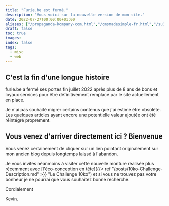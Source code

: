 ```yaml
---
title: "Furie.be est fermé."
description: "Vous voici sur la nouvelle version de mon site."
date: 2022-07-27T00:00:00+01:00
aliases: ["/propaganda-kompany-com.html","/cmsmadesimple-fr.html","/su3-fr.html","/alpha-team-fr.html","/furie-be.html","/concept-informatique-fr.html","/al-bruz-basketball.html","/democms.html","/shoutbox.html","/downcnt.html","/module_toile.html","/jquery-file-upload.html","/wiki.html","/mmmfs.html","/scripts-php.html","/astuces-javascript.html","/cmsmadesimple.html","/optimisation-du-web.html","/les-associations.html","/contact.html","/news/60/15/Released-Orm-Framework-0-3-0.html","/news/59/15/Synology-restaurer-IPKG-apres-l-upgrade-de-DSM.html","/news/57/15/Synlocker-l-after-party.html","/news/56/15/Synolocker-que-faire.html","/news/54/15/Comment-reduire-son-Time-To-Market-avec-CmsMadeSimple.html","/news/53/15/Released-Orm-Framework-0-2-2.html","/news/52/15/Industrialiser-la-mise-en-production-de-CmsMadeSimple.html","/news/51/15/Astuces-de-developpeur-sur-CmsMadeSimple.html","/news/50/15/Released-Orm-Framework-0-2-1.html","/news/49/15/Sortie-de-mon-module-TagCloud-1-0-2.html","/news/47/15/Release-of-Orm-Framework-0-2-0.html","/news/29/15/Trucs-et-Astuce-pour-accelerer-CmsMadeSimple.html","/news/46/15/DSM-5-0-a-Paris.html","/news/45/15/Integrer-un-editeur-de-template-dans-son-module-avec-CgExtensions.html","/news/44/15/Sortie-de-mon-module-TagCloud-1-0-0.html","/news/42/15/backup-de-mon-Synology-sur-Amazon-Glacier.html","/news/40/15/Crash-des-sites.html","/news/39/15/Creer-un-Log-d-erreur-PHP-sous-Cherokee-Server.html","/news/34/15/Blinder-la-securite-de-CmsMadeSimple.html","/news/37/15/Shootbox-sort-en-version-1-4-1.html","/news/36/15/Blog-Metal-et-CmsDay.html","/news/35/15/les-Flux-RSS-refonctionnent.html","/news/33/15/Synology-Utiliser-une-connexion-SSL-certifiee.html","/news/28/15/Faire-un-backup-de-ses-serveurs-sur-son-NAS-Synology-Partie-2.html","/news/32/15/Sortie-de-mon-module-Disqus-en-version-2-0.html","/news/31/15/Conditionner-un-traitement-au-mode-Preview-de-CmsMadeSimple.html","/news/30/15/Synology-installer-facilement-ipkg-bootstrap.html","/news/27/15/Recuperer-en-urgence-ses-acces-sur-CmsMadeSimple.html","/news/25/15/Faire-un-backup-de-ses-serveurs-sur-son-NAS-Synology-Partie-1.html","/news/24/15/Eclipse-mon-ami.html","/news/23/15/Soyons-corporate-mais-pas-trop.html","/news/22/15/Encoder-une-chaine-en-Base64-sous-Java.html","/news/21/15/DownCnt-sort-en-version-2-3-0.html","/news/20/15/Preview-de-DownCnt-en-version-2-3-0.html","/news/19/15/Travailler-sur-Eclipse-en-multi-ecrans.html","/news/18/15/Restart-sur-Rennes.html","/news/17/15/DownCnt-sort-en-version-2-2-0.html","/news/16/15/Cherokee-et-CmsMadeSimple.html","/news/15/15/ovh-change-de-path.html","/news/14/15/Contourner-certaines-limites-de-DisplayFusion-free.html","/news/13/15/DownCnt-sort-en-version-2-1-0.html","/news/12/15/Faire-tourner-Minecraft-sur-un-serveur-Debian-6.html","/news/11/15/Ces-petits-rien-qui-ameliore-le-tout.html","/news/10/15/HostPapa-est-il-nefaste-au-referencement.html","/news/9/15/Ca-y-est-enfin.html","/news/8/15/Mettre-a-jour-le-sitemap-xml-automatiquement.html","/news/7/15/Generer-un-bon-nuage-de-tag-dans-cmsmadesimple.html","/batch-java-et-dependances-multiples.html","/news/5/15/Reinitialiser-le-mot-de-passe-de-votre-compte-cmsmadesimple.html","/news/3/15/Round-3-fight.html"]
draft: false
toc: true
images:
index: false
tags:
  - misc
  - web
---
```


## C'est la fin d'une longue histoire

furie.be a fermé ses portes fin juillet 2022 après plus de 8 ans de bons et loyaux services pour être définitivement remplacé par le site actuellement en place.

Je n'ai pas souhaité migrer certains contenus que j'ai estimé être obsolète. Les quelques articles ayant encore une potentielle valeur ajoutée ont été réintégré proprement.

## Vous venez d'arriver directement ici ? Bienvenue

Vous venez certainement de cliquer sur un lien pointant originalement sur mon ancien blog depuis longtemps laissé à l'abandon.

Je vous invites néanmoins à visiter cette nouvelle monture réalisée plus récemment avec [l'éco-conception en tête]({{< ref "/posts/10ko-Challenge-Description.md" >}} "Le Challenge 10ko") et si vous ne trouvez pas votre bonheur je ne pourrai que vous souhaitez bonne recherche.

Cordialement

Kevin.

